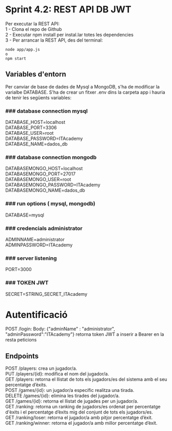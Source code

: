 # Sprint 4.2: REST API DB JWT

Per executar la REST API:  
1 - Clona el repo de Github  
2 - Executar npm install per instal.lar totes les dependencies  
3 - Per arrancar la REST API, des del terminal:   
```
node app/app.js
o
npm start
```

## Variables d'entorn
Per canviar de base de dades de Mysql a MongoDB, s'ha de modificar la varialbe DATABASE.
S'ha de crear un fitxer .env dins la carpeta app i hauria de tenir les següents variables:

### ### database connection mysql
DATABASE_HOST=localhost  
DATABASE_PORT=3306  
DATABASE_USER=root  
DATABASE_PASSWORD=ITAcademy  
DATABASE_NAME=dados_db  

### ### database connection mongodb
DATABASEMONGO_HOST=localhost  
DATABASEMONGO_PORT=27017  
DATABASEMONGO_USER=root  
DATABASEMONGO_PASSWORD=ITAcademy  
DATABASEMONGO_NAME=dados_db  

### ### run options ( mysql, mongodb)
DATABASE=mysql  

### ### credencials administrator
ADMINNAME=administrator  
ADMINPASSWORD=ITAcademy  

### ### server listening
PORT=3000  

### ### TOKEN JWT
SECRET=STRING_SECRET_ITAcademy  

# Autentificació
POST /login: Body: {"adminName" : "administrator", "adminPassword":"ITAcademy"} retorna token JWT a inserir a Bearer en la resta peticions 

## Endpoints
POST /players: crea un jugador/a.  
PUT /players/{id}: modifica el nom del jugador/a.  
GET /players: retorna el llistat de tots els jugadors/es del sistema amb el seu percentatge d’èxits.  
POST /games/{id}: un jugador/a específic realitza una tirada.  
DELETE /games/{id}: elimina les tirades del jugador/a.  
GET /games/{id}: retorna el llistat de jugades per un jugador/a.  
GET /ranking: retorna un ranking de jugadors/es ordenat per percentatge d'èxits i el percentatge d’èxits mig del conjunt de tots els jugadors/es.  
GET /ranking/loser: retorna el jugador/a amb pitjor percentatge d’èxit.  
GET /ranking/winner: retorna el jugador/a amb millor percentatge d’èxit.  